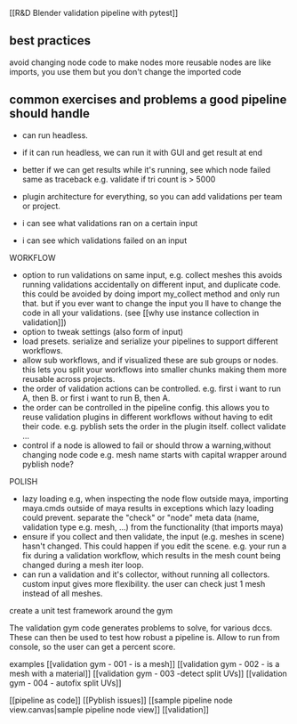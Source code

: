 [[R&D Blender validation pipeline with pytest]]
## best practices
avoid changing node code to make nodes more reusable
nodes are like imports, you use them but you don't change the imported code
## common exercises and problems a good pipeline should handle
- can run headless.
- if it can run headless, we can run it with GUI and get result at end
- better if we can get results while it's running, see which node failed
  same as traceback
  e.g. validate if tri count is > 5000
- plugin architecture for everything, so you can add validations per team or project.

- i can see what validations ran on a certain input
- i can see which validations failed on an input

WORKFLOW
- option to run validations on same input, e.g. collect meshes
  this avoids running validations accidentally on different input, and duplicate code.
  this could be avoided by doing import my_collect method and only run that.
  but if you ever want to change the input you ll have to change the code in all your validations. 
  (see [[why use instance collection in validation]])
- option to tweak settings (also form of input)
 - load presets. serialize and serialize your pipelines to support different workflows.
 - allow sub workflows, and if visualized these are sub groups or nodes.
   this lets you split your workflows into smaller chunks making them more reusable across projects.
- the order of validation actions can be controlled. e.g. first i want to run A, then B.
  or first i want to run B, then A.
- the order can be controlled in the pipeline config. 
  this allows you to reuse validation plugins in different workflows without having to edit their code. e.g. pyblish sets the order in the plugin itself. collect validate ...
- control if a node is allowed to fail or should throw a warning,without changing node code
  e.g. mesh name starts with capital
  wrapper around pyblish node?

POLISH
- lazy loading
  e.g, when inspecting the node flow outside maya, importing maya.cmds outside of maya results in exceptions which lazy loading could prevent.
  separate the "check" or "node" meta data (name, validation type e.g. mesh, ...) 
  from the functionality (that imports maya)
- ensure if you collect and then validate, the input (e.g. meshes in scene) hasn't changed.
  This could happen if you edit the scene. e.g. your run a fix during a validation workflow, which results in the mesh count being changed during a mesh iter loop.
- can run a validation and it's collector, without running all collectors.
  custom input gives more flexibility. the user can check just 1 mesh instead of all meshes.

create a unit test framework around the gym


The validation gym code generates problems to solve, for various dccs.
These can then be used to test how robust a pipeline is.
Allow to run from console, so the user can get a percent score.

examples
[[validation gym - 001 - is a mesh]]
[[validation gym - 002 - is a mesh with a material]]
[[validation gym - 003 -detect split UVs]]
[[validation gym - 004 - autofix split UVs]]


[[pipeline as code]]
[[Pyblish issues]]
[[sample pipeline node view.canvas|sample pipeline node view]]
[[validation]]